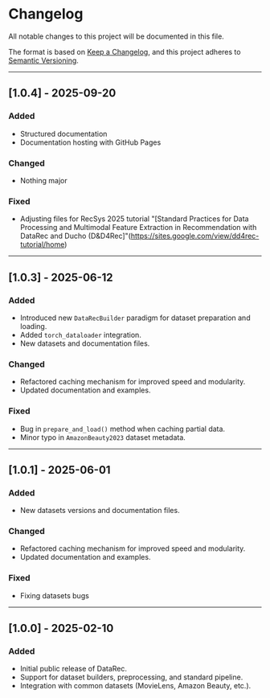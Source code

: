 # Changelog

All notable changes to this project will be documented in this file.

The format is based on [Keep a Changelog](https://keepachangelog.com/en/1.1.0/),
and this project adheres to [Semantic Versioning](https://semver.org/spec/v2.0.0.html).



---

## [1.0.4] - 2025-09-20
### Added
- Structured documentation 
- Documentation hosting with GitHub Pages

### Changed
- Nothing major

### Fixed
- Adjusting files for RecSys 2025 tutorial "[Standard Practices for Data Processing and Multimodal Feature Extraction in Recommendation with DataRec and Ducho (D&D4Rec]"(https://sites.google.com/view/dd4rec-tutorial/home) 

---

## [1.0.3] - 2025-06-12
### Added
- Introduced new `DataRecBuilder` paradigm for dataset preparation and loading.
- Added `torch_dataloader` integration.
- New datasets and documentation files.

### Changed
- Refactored caching mechanism for improved speed and modularity.
- Updated documentation and examples.

### Fixed
- Bug in `prepare_and_load()` method when caching partial data.
- Minor typo in `AmazonBeauty2023` dataset metadata.

---

## [1.0.1] - 2025-06-01
### Added
- New datasets versions and documentation files.

### Changed
- Refactored caching mechanism for improved speed and modularity.
- Updated documentation and examples.

### Fixed
- Fixing datasets bugs

---

## [1.0.0] - 2025-02-10
### Added
- Initial public release of DataRec.
- Support for dataset builders, preprocessing, and standard pipeline.
- Integration with common datasets (MovieLens, Amazon Beauty, etc.).

